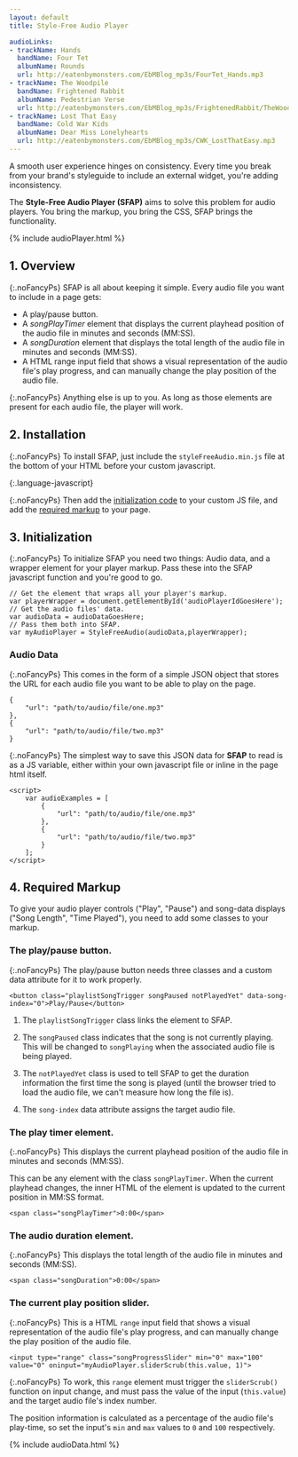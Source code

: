 ```yaml
---
layout: default
title: Style-Free Audio Player

audioLinks:
- trackName: Hands
  bandName: Four Tet
  albumName: Rounds
  url: http://eatenbymonsters.com/EbMBlog_mp3s/FourTet_Hands.mp3
- trackName: The Woodpile
  bandName: Frightened Rabbit
  albumName: Pedestrian Verse
  url: http://eatenbymonsters.com/EbMBlog_mp3s/FrightenedRabbit/TheWoodpile.mp3
- trackName: Lost That Easy
  bandName: Cold War Kids
  albumName: Dear Miss Lonelyhearts
  url: http://eatenbymonsters.com/EbMBlog_mp3s/CWK_LostThatEasy.mp3
---
```


A smooth user experience hinges on consistency. Every time you break from your brand's styleguide to include an external widget, you're adding inconsistency.

The **Style-Free Audio Player (SFAP)** aims to solve this problem for audio players. You bring the markup, you bring the CSS, SFAP brings the functionality.

{% include audioPlayer.html %}

<div class="divider" id="over"></div>

## 1. Overview

{:.noFancyPs}
SFAP is all about keeping it simple. Every audio file you want to include in a page gets:

* A play/pause button.
* A *songPlayTimer* element that displays the current playhead position of the audio file in minutes and seconds (MM:SS).
* A *songDuration* element that displays the total length of the audio file in minutes and seconds (MM:SS).
* A HTML range input field that shows a visual representation of the audio file's play progress, and can manually change the play position of the audio file.

{:.noFancyPs}
Anything else is up to you. As long as those elements are present for each audio file, the player will work.

<div class="divider" id="install"></div>

## 2. Installation

{:.noFancyPs}
To install SFAP, just include the `styleFreeAudio.min.js` file at the bottom of your HTML before your custom javascript.

<!--<script src="https://gist.github.com/tomhazledine/b12bb19289f0d5023094.js"></script>-->

{:.language-javascript}
    <script src="/path/to/styleFreeAudio.min.js"></script>
    <script src="/path/to/yourCustom.js"></script>

{:.noFancyPs}
Then add the [initialization code](#init) to your custom JS file, and add the [required markup](#markup) to your page.

<div class="divider" id="init"></div>

## 3. Initialization

{:.noFancyPs}
To initialize SFAP you need two things: Audio data, and a wrapper element for your player markup. Pass these into the SFAP javascript function and you're good to go.

    // Get the element that wraps all your player's markup.
    var playerWrapper = document.getElementById('audioPlayerIdGoesHere');
    // Get the audio files' data.
    var audioData = audioDataGoesHere;
    // Pass them both into SFAP. 
    var myAudioPlayer = StyleFreeAudio(audioData,playerWrapper);

### Audio Data

{:.noFancyPs}
This comes in the form of a simple JSON object that stores the URL for each audio file you want to be able to play on the page.

    {
        "url": "path/to/audio/file/one.mp3"
    },
    {
        "url": "path/to/audio/file/two.mp3"
    }

{:.noFancyPs}
The simplest way to save this JSON data for **SFAP** to read is as a JS variable, either within your own javascript file or inline in the page html itself.

    <script>
        var audioExamples = [
            {
                "url": "path/to/audio/file/one.mp3"
            },
            {
                "url": "path/to/audio/file/two.mp3"
            }
        ];
    </script>

<div class="divider" id="markup"></div>

## 4. Required Markup

To give your audio player controls ("Play", "Pause") and song-data displays ("Song Length", "Time Played"), you need to add some classes to your markup.

### The play/pause button.

{:.noFancyPs}
The play/pause button needs three classes and a custom data attribute for it to work properly.

    <button class="playlistSongTrigger songPaused notPlayedYet" data-song-index="0">Play/Pause</button>

1. The `playlistSongTrigger` class links the element to SFAP.

2. The `songPaused` class indicates that the song is not currently playing. This will be changed to `songPlaying` when the associated audio file is being played.

3. The `notPlayedYet` class is used to tell SFAP to get the duration information the first time the song is played (until the browser tried to load the audio file, we can't measure how long the file is).

4. The `song-index` data attribute assigns the target audio file.

### The play timer element.

{:.noFancyPs}
This displays the current playhead position of the audio file in minutes and seconds (MM:SS).

This can be any element with the class `songPlayTimer`. When the current playhead changes, the inner HTML of the element is updated to the current position in MM:SS format.

    <span class="songPlayTimer">0:00</span>


### The audio duration element.

{:.noFancyPs}
This displays the total length of the audio file in minutes and seconds (MM:SS).

    <span class="songDuration">0:00</span>

### The current play position slider.

{:.noFancyPs}
This is a HTML `range` input field that shows a visual representation of the audio file's play progress, and can manually change the play position of the audio file.

    <input type="range" class="songProgressSlider" min="0" max="100" value="0" oninput="myAudioPlayer.sliderScrub(this.value, 1)">

{:.noFancyPs}
To work, this `range` element must trigger the `sliderScrub()` function on input change, and must pass the value of the input (`this.value`) and the target audio file's index number.

The position information is calculated as a percentage of the audio file's play-time, so set the input's `min` and `max` values to `0` and `100` respectively.

{% include audioData.html %}

